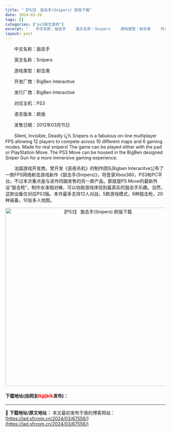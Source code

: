 ```yaml
---
title: "【PS3】 狙击手(Snipers) 欧版下载"
date: 2024-03-28
tags: []
categories: ["ps3英文游戏"]
excerpt: "　　中文名称：狙击手 　　英文名称：Snipers 　　游戏类型：射击类 　　开发厂商：BigBen Interactive 　　发行厂商：BigBen Interactive 　　对应主机：PS3 　　语言版本：欧版 　　发售日期：2012年03月15日 　　Silent, Invisible, &hellip;"
layout: post
---
```


 <p>　　中文名称：狙击手</p> <p>　　英文名称：Snipers</p> <p>　　游戏类型：射击类</p> <p>　　开发厂商：BigBen Interactive</p> <p>　　发行厂商：BigBen Interactive</p> <p>　　对应主机：PS3</p> <p>　　语言版本：欧版</p> <p>　　发售日期：2012年03月15日</p> <p>　　Silent, Invisible, Deadly &iuml;&iquest;&frac12; Snipers is a fabulous on-line multiplayer FPS allowing 12 players to compete across 10 different maps and 6 gaming modes. Made for real snipers! The game can be played either with the pad or PlayStation Move. The PS3 Move can be housed in the BigBen designed Sniper Gun for a more immersive gaming experience.</p> <p>　　法国游戏开发商，曾开发《恶夜杀机》的制作团队Bigben Interacitve公布了一款FPS网络射击游戏新作《狙击手(Snipers)》，将登录Xbox360，PS3和PC平台。不过本次重点是与该作同捆发售的另一款产品，那就是PS Move的最新外设&ldquo;狙击枪&rdquo;，制作水准相对棒，可以协助游戏体验到最真实的狙击手乐趣。当然，这款设备仅对应PS3版。本作最多支持12人对战，5款游戏模式，6种狙击枪，20种装备，10张多人地图。</p> <p align="center"><img align="" border="0" src="https://lad.sfcrom.cn/wp-content/uploads/2024/03/20240328_66051b67c532b.jpg" width="559" alt="【PS3】 狙击手(Snipers) 欧版下载" /></p> <p><h4>下载地址(由网友<font color="red">lkjjljklk</font>发布)：</h4></p> 

---
📖 **下载地址/原文地址：** 本文最初发布于我的博客网站：[https://lad.sfcrom.cn/2024/03/67556/](https://lad.sfcrom.cn/2024/03/67556/)

